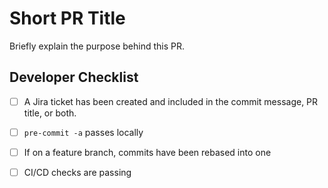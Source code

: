 # Short PR Title

Briefly explain the purpose behind this PR.

## Developer Checklist

- [ ] A Jira ticket has been created and included in the commit message, PR title, or both.
- [ ] `pre-commit -a` passes locally
- [ ] If on a feature branch, commits have been rebased into one
- [ ] CI/CD checks are passing

